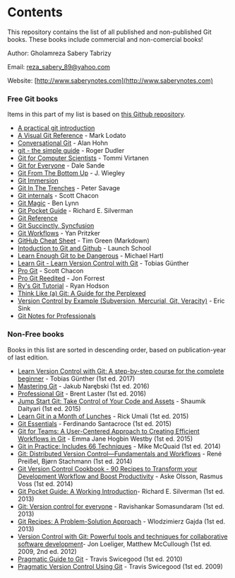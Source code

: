 Contents
========
This repository contains the list of all published and non-published Git books. These books include commercial and non-comercial books!

Author: Gholamreza Sabery Tabrizy

Email: reza_sabery_89@yahoo.com

Website: [http://www.saberynotes.com](http://www.saberynotes.com)

### Free Git books
Items in this part of my list is based on [this Github repository](https://github.com/vhf/free-programming-books).
* [A practical git introduction](http://marc.helbling.fr/2014/09/practical-git-introduction)
* [A Visual Git Reference](http://marklodato.github.io/visual-git-guide/index-en.html) - Mark Lodato
* [Conversational Git](http://blog.anvard.org/conversational-git/) - Alan Hohn
* [git - the simple guide](http://rogerdudler.github.io/git-guide/) - Roger Dudler
* [Git for Computer Scientists](http://eagain.net/articles/git-for-computer-scientists/) - Tommi Virtanen
* [Git for Everyone](https://anotheruiguy.gitbooks.io/gitforeveryone/) - Dale Sande
* [Git From The Bottom Up](https://jwiegley.github.io/git-from-the-bottom-up/) - J. Wiegley
* [Git Immersion](http://gitimmersion.com)
* [Git In The Trenches](http://cbx33.github.io/gitt/index.html) - Peter Savage
* [Git internals](https://github.com/pluralsight/git-internals-pdf/raw/master/drafts/peepcode-git.pdf) - Scott Chacon
* [Git Magic](http://www-cs-students.stanford.edu/~blynn/gitmagic/) - Ben Lynn
* [Git Pocket Guide](http://chimera.labs.oreilly.com/books/1230000000561/index.html) - Richard E. Silverman
* [Git Reference](http://gitref.org)
* [Git Succinctly, Syncfusion](https://www.syncfusion.com/resources/techportal/ebooks/git)
* [Git Workflows](http://documentup.com/skwp/git-workflows-book) - Yan Pritzker
* [GitHub Cheat Sheet](https://github.com/tiimgreen/github-cheat-sheet) - Tim Green (Markdown)
* [Intoduction to Git and Github](https://launchschool.com/books/git) - Launch School
* [Learn Enough Git to be Dangerous](https://www.learnenough.com/git-tutorial) - Michael Hartl
* [Learn Git - Learn Version Control with Git](http://www.git-tower.com/learn/git/ebook/command-line/introduction) - Tobias Günther
* [Pro Git](http://git-scm.com/book/en/v2) - Scott Chacon
* [Pro Git Reedited](https://leanpub.com/progitreedited) - Jon Forrest
* [Ry's Git Tutorial](http://rypress.com/tutorials/git) - Ryan Hodson
* [Think Like (a) Git: A Guide for the Perplexed](http://think-like-a-git.net)
* [Version Control by Example (Subversion, Mercurial, Git, Veracity)](http://ericsink.com/vcbe/) - Eric Sink
* [Git Notes for Professionals](https://goalkicker.com/GitBook/)


### Non-Free books
Books in this list are sorted in descending order, based on publication-year of last edition.

* [Learn Version Control with Git: A step-by-step course for the complete beginner](https://www.amazon.com/Learn-Version-Control-step-step/dp/1520786506/ref=pd_sim_14_1?_encoding=UTF8&pd_rd_i=1520786506&pd_rd_r=F759YCFHY9FJEDMM0JGB&pd_rd_w=PkAAs&pd_rd_wg=ZfDKn&psc=1&refRID=F759YCFHY9FJEDMM0JGB) - 	Tobias Günther (1st ed. 2017)
* [Mastering Git](https://www.amazon.com/Mastering-Git-Jakub-Narebski/dp/1783553758/) - Jakub Narębski (1st ed. 2016)
* [Professional Git](https://www.amazon.com/Professional-Git-Brent-Laster/dp/111928497X/) - Brent Laster (1st ed. 2016)
* [Jump Start Git: Take Control of Your Code and Assets](https://www.amazon.com/Jump-Start-Git-Control-Assets/dp/0994182651/) - Shaumik Daityari (1st ed. 2015)
* [Learn Git in a Month of Lunches](https://www.amazon.com/Learn-Month-Lunches-Rick-Umali/dp/1617292419) - Rick Umali (1st ed. 2015)
* [Git Essentials](https://www.amazon.com/Git-Essentials-Ferdinando-Santacroce/dp/1785287907) - Ferdinando Santacroce (1st ed. 2015)
* [Git for Teams: A User-Centered Approach to Creating Efficient Workflows in Git](https://www.amazon.com/Git-Teams-User-Centered-Efficient-Workflows/dp/1491911182) - Emma Jane Hogbin Westby (1st ed. 2015)
* [Git in Practice: Includes 66 Techniques](https://www.amazon.com/Git-Practice-Techniques-Mike-McQuaid/dp/1617291978) - Mike McQuaid (1st ed. 2014)
* [Git: Distributed Version Control—Fundamentals and Workflows](https://www.amazon.com/Git-Distributed-Version-Fundamentals-Workflows/dp/1771970006) - René Preißel, Bjørn Stachmann (1st ed. 2014)
* [Git Version Control Cookbook - 90 Recipes to Transform your Development Workflow and Boost Productivity](https://www.amazon.com/Git-Version-Control-Cookbook-Productivity/dp/1782168451) - Aske Olsson, Rasmus Voss (1st ed. 2014)
* [Git Pocket Guide: A Working Introduction](https://www.amazon.com/Git-Pocket-Guide-Working-Introduction/dp/1449325866)- Richard E. Silverman (1st ed. 2013)
* [Git: Version control for everyone](https://www.amazon.com/Git-Version-everyone-Ravishankar-Somasundaram/dp/1849517525) - Ravishankar Somasundaram (1st ed. 2013)
* [Git Recipes: A Problem-Solution Approach](https://www.amazon.com/Git-Recipes-Problem-Solution-Wlodzimierz-Gajda/dp/143026103X) - Wlodzimierz Gajda (1st ed. 2013)
* [Version Control with Git: Powerful tools and techniques for collaborative software development](https://www.amazon.com/Version-Control-Git-collaborative-development/dp/1449316387)- Jon Loeliger, Matthew McCullough (1st ed. 2009, 2nd ed. 2012)
* [Pragmatic Guide to Git](https://www.amazon.com/Pragmatic-Guide-Git-Guides/dp/1934356727) - Travis Swicegood (1st ed. 2010)
* [Pragmatic Version Control Using Git](https://www.amazon.com/Pragmatic-Version-Control-Using-Starter/dp/1934356158) - Travis Swicegood (1st ed. 2009)
